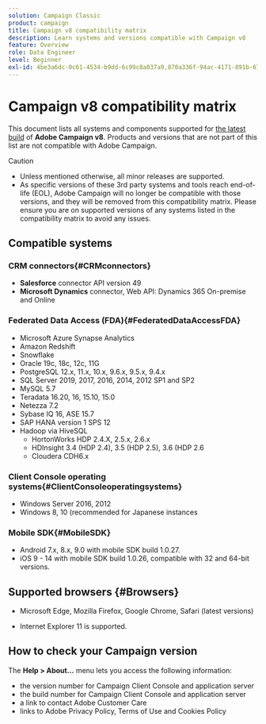 ```yaml
---
solution: Campaign Classic
product: campaign
title: Campaign v8 compatibility matrix
description: Learn systems and versions compatible with Campaign v8
feature: Overview
role: Data Engineer
level: Beginner
exl-id: 4be3a6dc-0c61-4534-b9dd-6c99c8a037a9,870a336f-94ac-4171-891b-67614feef6ef,bebdd930-c7f6-4629-a489-3c704b33f058,d493e613-eb61-43b1-9c6d-1bd881af0734
---
```

# Campaign v8 compatibility matrix

This document lists all systems and components supported for [the latest build](release-notes.md) of **Adobe Campaign v8**. Products and versions that are not part of this list are not compatible with Adobe Campaign.

>[!CAUTION]
>
>* Unless mentioned otherwise, all minor releases are supported.
>* As specific versions of these 3rd party systems and tools reach end-of-life (EOL), Adobe Campaign will no longer be compatible with those versions, and they will be removed from this compatibility matrix. Please ensure you are on supported versions of any systems listed in the compatibility matrix to avoid any issues.

## Compatible systems

### CRM connectors{#CRMconnectors}

* **Salesforce** connector API version 49
* **Microsoft Dynamics** connector, Web API: Dynamics 365 On-premise and Online

### Federated Data Access (FDA){#FederatedDataAccessFDA}
 
* Microsoft Azure Synapse Analytics
* Amazon Redshift
* Snowflake
* Oracle 19c, 18c, 12c, 11G
* PostgreSQL 12.x, 11.x, 10.x, 9.6.x, 9.5.x, 9.4.x
* SQL Server 2019, 2017, 2016, 2014, 2012 SP1 and SP2
* MySQL 5.7
* Teradata 16.20, 16, 15.10, 15.0
* Netezza 7.2
* Sybase IQ 16, ASE 15.7
* SAP HANA version 1 SPS 12
* Hadoop via HiveSQL
    * HortonWorks HDP 2.4.X, 2.5.x, 2.6.x
    * HDInsight 3.4 (HDP 2.4), 3.5 (HDP 2.5), 3.6 (HDP 2.6
    * Cloudera CDH6.x

### Client Console operating systems{#ClientConsoleoperatingsystems}

* Windows Server 2016, 2012
* Windows 8, 10 (recommended for Japanese instances

### Mobile SDK{#MobileSDK}

* Android 7.x, 8.x, 9.0 with mobile SDK build 1.0.27.
* iOS 9 - 14 with mobile SDK build 1.0.26, compatible with 32 and 64-bit versions.

## Supported browsers {#Browsers}

* Microsoft Edge, Mozilla Firefox, Google Chrome, Safari (latest versions)

* Internet Explorer 11 is supported.

## How to check your Campaign version

The **Help > About…** menu lets you access the following information:

* the version number for Campaign Client Console and application server
* the build number for Campaign Client Console and application server
* a link to contact Adobe Customer Care
* links to Adobe Privacy Policy, Terms of Use and Cookies Policy
